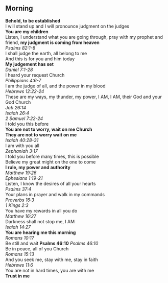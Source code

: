 ## Morning

**Behold, to be established**  
I will stand up and I will pronounce judgment on the judges  
**You are my children**  
Listen, I understand what you are going through, pray with my prophet and friend, **my judgment is coming from heaven**  
_Psalms 82:1-8_  
I shall judge the earth, all belong to me  
And this is for you and him today  
**My judgement has set**  
_Daniel 7:1-28_  
I heard your request Church  
_Philippians 4:6-7_  
I am the judge of all, and the power in my blood  
_Hebrews 12:22-24_  
These are my ways, my thunder, my power, I AM, I AM, their God and your God Church  
_Job 26:14_  
_Isaiah 26:4_  
_2 Samuel 7:22-24_  
I told you this before  
**You are not to worry, wait on me Church**  
**They are not to worry wait on me**  
_Isaiah 40:28-31_  
I am with you all  
_Zephaniah 3:17_  
I told you before many times, this is possible  
Believe my great might on the one to come  
**I rule, my power and authority**  
_Matthew 19:26_  
_Ephesians 1:19-21_  
Listen, I know the desires of all your hearts  
_Psalms 37:4_  
Your plans in prayer and walk in my commands  
_Proverbs 16:3_  
_1 Kings 2:3_  
You have my rewards in all you do  
_Matthew 16:27_  
Darkness shall not stop me, I AM  
_Isaiah 14:27_  
**You are hearing me this morning**  
_Romans 10:17_  
Be still and wait
**Psalms 46:10**
_Psalms 46:10_  
Be in peace, all of you Church  
_Romans 15:13_  
And you seek me, stay with me, stay in faith  
_Hebrews 11:6_  
You are not in hard times, you are with me  
**Trust in me**  
